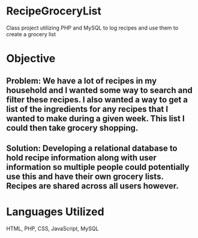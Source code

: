 # RecipeGroceryList
Class project utilizing PHP and MySQL to log recipes and use them to create a grocery list

# Objective
## Problem: We have a lot of recipes in my household and I wanted some way to search and filter these recipes. I also wanted a way to get a list of the ingredients for any recipes that I wanted to make during a given week. This list I could then take grocery shopping.
## Solution: Developing a relational database to hold recipe information along with user information so multiple people could potentially use this and have their own grocery lists. Recipes are shared across all users however.

# Languages Utilized
HTML, PHP, CSS, JavaScript, MySQL
